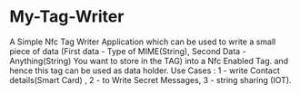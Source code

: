 # My-Tag-Writer
A Simple Nfc Tag Writer Application which can be used to write a small piece of data (First data - Type of MIME(String), Second Data - Anything(String) You want to store in the TAG) into a Nfc Enabled Tag. and hence this tag can be used as data holder. Use Cases : 1 - write Contact details(Smart Card) , 2 - to Write Secret Messages, 3 - string sharing (IOT).
